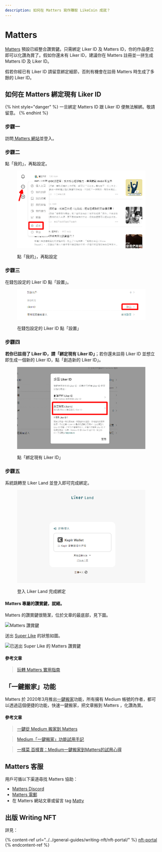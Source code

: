 ```yaml
---
description: 如何在 Matters 寫作賺取 LikeCoin 成就？
---
```


# Matters

[Matters](https://matters.town/) 預設已經整合讚賞鍵。只需綁定 Liker ID 及 Matters ID，你的作品便立即可以化讚為賞了。假如你還未有 Liker ID，建議你在 Matters 註冊並一拼生成 Matters ID 及 Liker ID。

假若你經已有 Liker ID 請留意綁定細節，否則有機會在註冊 Matters 時生成了多餘的 Liker ID。

## 如何在 Matters 綁定現有 Liker ID <a href="#bind-liker-id" id="bind-liker-id"></a>

{% hint style="danger" %}
一旦綁定 Matters ID 跟 Liker ID 便無法解綁。敬請留意。
{% endhint %}

### 步驟一

訪問[ Matters 網站](https://matters.town/)並登入。

### 步驟二

點「我的」，再點設定。

<figure><img src="../../.gitbook/assets/matters 5.png" alt=""><figcaption><p>點「我的」，再點設定</p></figcaption></figure>

### 步驟三

在錢包設定的 Liker ID 點「設置」。

<figure><img src="../../.gitbook/assets/matters 1.png" alt=""><figcaption><p>在錢包設定的 Liker ID 點「設置」</p></figcaption></figure>

### 步驟四

**若你已註冊了 Liker ID，請「綁定現有 Liker ID」**；若你還未註冊 Liker ID 並想立即生成一個新的 Liker ID，點「創造新的 Liker ID」。

<figure><img src="../../.gitbook/assets/matters 2.png" alt=""><figcaption><p>點「綁定現有 Liker ID」</p></figcaption></figure>

### 步驟五

系統跳轉至 Liker Land 並登入即可完成綁定。

<figure><img src="../../.gitbook/assets/matters 6.png" alt=""><figcaption><p>登入 Liker Land 完成綁定</p></figcaption></figure>

#### Matters 專屬的讚賞鍵，就緒。

Matters 的讚賞鍵很簡潔，位於文章的最底部，見下圖。

![Matters 讚賞鍵](../../.gitbook/assets/matters-3.png)

送出 [Super Like](../liker-land/superlike.md) 的狀態如圖。

![已送出 Super Like 的 Matters 讚賞鍵](../../.gitbook/assets/matters-4.png)

#### 參考文章

> [玩轉 Matters 實用指南](https://matters.news/guide)

## 「一鍵搬家」功能

Matters 於 2020年3月推出[一鍵搬家](https://matters.news/migration)功能，所有擁有 Medium 帳號的作者，都可以透過這個便捷的功能，快速一鍵搬家，把文章搬到 Matters ，化讚為賞。

#### 參考文章

> [一鍵從 Medium 搬家到 Matters
> ](https://matters.news/@mingnhsu/%E4%B8%80%E9%8D%B5%E5%BE%9E-medium-%E6%90%AC%E5%AE%B6%E5%88%B0-matters-bafyreiggcgm7kn2el26rxsydny6obyklqlfo6rd3dphkc27olio4eqiyxi)

> [Medium「一鍵搬家」功能試用手記](https://matters.news/@fkh01/medium-%E4%B8%80%E9%8D%B5%E6%90%AC%E5%AE%B6-%E5%8A%9F%E8%83%BD%E8%A9%A6%E7%94%A8%E6%89%8B%E8%A8%98-bafyreigbozowkdvkn7hujosrwsgonjdyzhtohiunlkhsakmgxk2gr3og3a)

> [一樣菜 百樣賣：Medium一鍵搬家到Matters的試用心得](https://matters.news/@islander/%E4%B8%80%E6%A8%A3%E8%8F%9C-%E7%99%BE%E6%A8%A3%E8%B3%A3-medium%E4%B8%80%E9%8D%B5%E6%90%AC%E5%AE%B6%E5%88%B0matters%E7%9A%84%E8%A9%A6%E7%94%A8%E5%BF%83%E5%BE%97-bafyreicoek6ybzguk3vwwtajuwt2dmxf5367qsahpgpstyp3sryu6wtfle)[
> ](https://matters.news/@islander/%E4%B8%80%E6%A8%A3%E8%8F%9C-%E7%99%BE%E6%A8%A3%E8%B3%A3-medium%E4%B8%80%E9%8D%B5%E6%90%AC%E5%AE%B6%E5%88%B0matters%E7%9A%84%E8%A9%A6%E7%94%A8%E5%BF%83%E5%BE%97-bafyreicoek6ybzguk3vwwtajuwt2dmxf5367qsahpgpstyp3sryu6wtfle)

## Matters 客服

用戶可循以下渠道尋找 Matters 協助：

* [Matters Discord](https://discord.com/invite/matterslab)
* [Matters 電郵](mailto:hi@matters.news)
* 在 Matters 網站文章或留言 tag [Matty](https://matters.news/@hi176)

## 出版 Writing NFT

詳見：

{% content-ref url="../../general-guides/writing-nft/nft-portal/" %}
[nft-portal](../../general-guides/writing-nft/nft-portal/)
{% endcontent-ref %}
